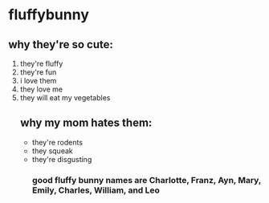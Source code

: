 # fluffybunny
## why they're so cute:
<ol>
	<li>they're fluffy</li>
	<li>they're fun</li>
	<li>i love them</li>
	<li>they love me</li>
	<li>they will eat my vegetables</li>

## why my mom hates them:
<ul>
	<li>they're rodents</li>
	<li>they squeak</li>
	<li>they're disgusting</li>

### good fluffy bunny names are Charlotte, Franz, Ayn, Mary, Emily, Charles, William, and Leo